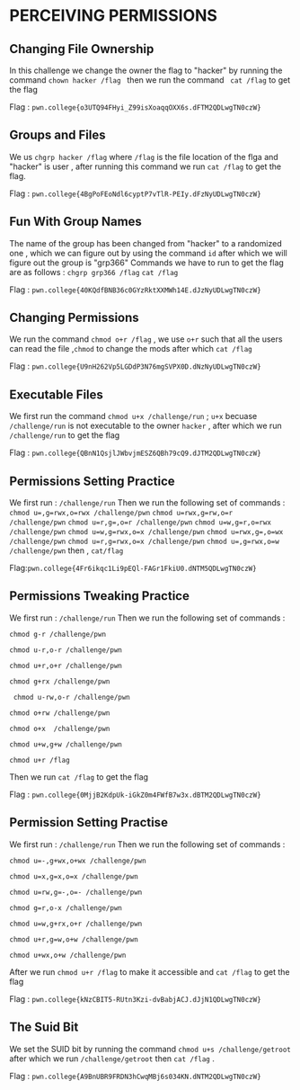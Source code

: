 # PERCEIVING PERMISSIONS

## Changing File Ownership

In this challenge we change the owner the flag to "hacker" by running the command `chown hacker /flag ` then we run the command ` cat /flag` to get the flag 

Flag : `pwn.college{o3UTQ94FHyi_Z99isXoaqqOXX6s.dFTM2QDLwgTN0czW}`

## Groups and Files

We us `chgrp hacker /flag` where `/flag` is the file location of the flga and "hacker" is user , after running this command we run `cat /flag` to get the flag. 

Flag : `pwn.college{4BgPoFEoNdl6cyptP7vTlR-PEIy.dFzNyUDLwgTN0czW}`

## Fun With Group Names

The name of the group has been changed from "hacker" to a randomized one , which we can figure out by using the command `id` after which we will figure out the group is "grp366"
Commands we have to run to get the flag are as follows : 
`chgrp grp366 /flag`
`cat /flag`

Flag : `pwn.college{40KQdfBNB36c0GYzRktXXMWh14E.dJzNyUDLwgTN0czW}`

## Changing Permissions

We run the command `chmod o+r /flag` , we use `o+r` such that all the users can read the file ,`chmod` to change the mods after which `cat /flag`

Flag : `pwn.college{U9nH262Vp5LGDdP3N76mgSVPX0D.dNzNyUDLwgTN0czW}`

## Executable Files 

We first run  the command `chmod u+x /challenge/run` ; `u+x` becuase `/challenge/run` is not executable to the owner `hacker` , after which we run `/challenge/run` to get the flag 

Flag : `pwn.college{QBnN1QsjlJWbvjmESZ6QBh79cQ9.dJTM2QDLwgTN0czW}`


## Permissions Setting Practice

We first run : `/challenge/run`
Then we run the following set of commands : 
`chmod u=,g=rwx,o=rwx /challenge/pwn`
`chmod u=rwx,g=rw,o=r /challenge/pwn`
`chmod u=r,g=,o=r /challenge/pwn`
`chmod u=w,g=r,o=rwx /challenge/pwn`
`chmod u=w,g=rwx,o=x /challenge/pwn`
`chmod u=rwx,g=,o=wx /challenge/pwn`
`chmod u=r,g=rwx,o=x /challenge/pwn`
`chmod u=,g=rwx,o=w /challenge/pwn`
then , `cat/flag`

Flag:`pwn.college{4Fr6ikqc1Li9pEQl-FAGr1FkiU0.dNTM5QDLwgTN0czW}`



## Permissions Tweaking Practice

We first run : `/challenge/run`
Then we run the following set of commands : 

`chmod g-r /challenge/pwn`

`chmod u-r,o-r /challenge/pwn`

`chmod u+r,o+r /challenge/pwn`

`chmod g+rx /challenge/pwn`

` chmod u-rw,o-r /challenge/pwn`

`chmod o+rw /challenge/pwn`

`chmod o+x  /challenge/pwn`

`chmod u+w,g+w /challenge/pwn`

`chmod u+r /flag`

Then we run `cat /flag` to get the flag 

Flag : `pwn.college{0MjjB2KdpUk-iGkZ0m4FWfB7w3x.dBTM2QDLwgTN0czW}`

## Permission Setting Practise

We first run : `/challenge/run`
Then we run the following set of commands : 

`chmod u=-,g+wx,o+wx /challenge/pwn`

`chmod u=x,g=x,o=x /challenge/pwn`

`chmod u=rw,g=-,o=- /challenge/pwn `

`chmod g=r,o-x /challenge/pwn `

`chmod u=w,g+rx,o+r /challenge/pwn `

`chmod u+r,g=w,o+w /challenge/pwn `

`chmod u+wx,o+w /challenge/pwn `

After we run `chmod u+r /flag` to make it accessible and `cat /flag` to get the flag 

Flag : `pwn.college{kNzCBIT5-RUtn3Kzi-dvBabjACJ.dJjN1QDLwgTN0czW}`

## The Suid Bit

We set the SUID bit by running the command `chmod u+s /challenge/getroot` after which we run `/challenge/getroot` then `cat /flag` .

Flag : `pwn.college{A9BnUBR9FRDN3hCwqMBj6s034KN.dNTM2QDLwgTN0czW}`





